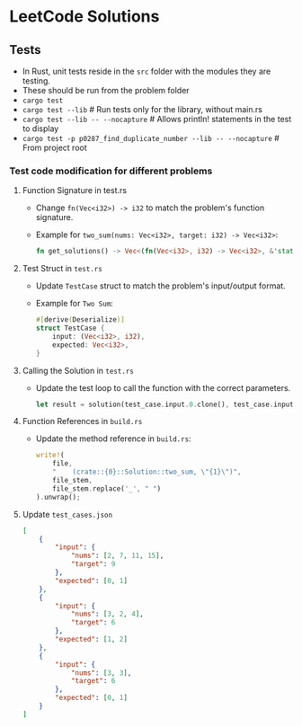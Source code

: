 # LeetCode Solutions

## Tests

- In Rust, unit tests reside in the `src` folder with the modules they are testing.
- These should be run from the problem folder
- `cargo test`
- `cargo test --lib`  # Run tests only for the library, without main.rs
- `cargo test --lib -- --nocapture`  # Allows println! statements in the test to display
- `cargo test -p p0287_find_duplicate_number --lib -- --nocapture`  # From project root

### Test code modification for different problems

1. Function Signature in test.rs
   - Change `fn(Vec<i32>) -> i32` to match the problem's function signature.
   - Example for `two_sum(nums: Vec<i32>, target: i32) -> Vec<i32>`:

        ```rust
        fn get_solutions() -> Vec<(fn(Vec<i32>, i32) -> Vec<i32>, &'static str)>

        ```

2. Test Struct in `test.rs`
    - Update `TestCase` struct to match the problem's input/output format.
    - Example for `Two Sum`:

        ```rust
        #[derive(Deserialize)]
        struct TestCase {
            input: (Vec<i32>, i32),
            expected: Vec<i32>,
        }
        ```

3. Calling the Solution in `test.rs`
   - Update the test loop to call the function with the correct parameters.

        ```rust
        let result = solution(test_case.input.0.clone(), test_case.input.1);
        ```

4. Function References in `build.rs`
   - Update the method reference in `build.rs`:

        ```rust
        write!(
            file,
            "    (crate::{0}::Solution::two_sum, \"{1}\")",
            file_stem,
            file_stem.replace('_', " ")
        ).unwrap();
        ```

5. Update `test_cases.json`

    ```json
    [
        {
            "input": {
                "nums": [2, 7, 11, 15],
                "target": 9
            },
            "expected": [0, 1]
        },
        {
            "input": {
                "nums": [3, 2, 4],
                "target": 6
            },
            "expected": [1, 2]
        },
        {
            "input": {
                "nums": [3, 3],
                "target": 6
            },
            "expected": [0, 1]
        }
    ]
    ```
